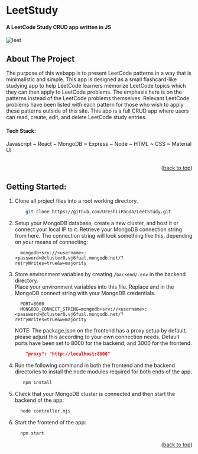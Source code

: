 # LeetStudy

#### A LeetCode Study CRUD app written in JS


<a name="readme-top"></a>

<!-- LeetCode Gif -->
![leet](https://github.com/UreshiiPanda/LeetStudy/assets/39992411/ec14792d-96d8-433c-ba4b-e35accb09f9d)


<!-- ABOUT THE PROJECT -->
## About The Project
The purpose of this webapp is to present LeetCode patterns in a way that is minimalistic and simple. 
This app is designed as a small flashcard-like studying app to help LeetCode learners memorize LeetCode 
topics which they can then apply to LeetCode problems. The emphasis here is on the patterns instead of 
the LeetCode problems themselves. Relevant LeetCode problems have been listed with each pattern for those 
who wish to apply these patterns outside of this site. This app is a full CRUD app where users can read, 
create, edit, and delete LeetCode study entries.

<h4>Tech Stack:</h4>  Javascript ~ React ~ MongoDB ~ Express ~ Node ~ HTML ~ CSS ~ Material UI <br><br>


<p align="right">(<a href="#readme-top">back to top</a>)</p>


<!-- GETTING STARTED -->
## Getting Started:<br>

1. Clone all project files into a root working directory.
    ```sh
        git clone https://github.com/UreshiiPanda/LeetStudy.git
    ```
    
2. Setup your MongoDB database, create a new cluster, and host it or connect your local IP to it. Retrieve
   your MongoDB connection string from here. The connection string will look something like this,
   depending on your means of connecting:
   ```
     mongodb+srv://<username>:<password>@cluster0.vj6fual.mongodb.net/?retryWrites=true&w=majority
   ```

3. Store environment variables by creating ```/backend/.env``` in the backend directory.<br>
   Place your environment variables into this file. Replace <username> and <password> in the
   MongoDB connect string with your MongoDB credentials. <br>
      ```
        PORT=8000
        MONGODB_CONNECT_STRING=mongodb+srv://<username>:<password>@cluster0.vj6fual.mongodb.net/?retryWrites=true&w=majority
      ```

      NOTE:  The package.json on the frontend has a proxy setup by default, please adjust this
             according to your own connection needs. Default ports have been set to 8000 for
             the backend, and 3000 for the frontend. <br>
      ```json
          "proxy": "http://localhost:8000"
      ```

4. Run the following command in both the frontend and the backend directories to install the
   node modules required for both ends of the app.
   ```sh
      npm install
   ```
   
6. Check that your MongoDB cluster is connected and then start the backend of the app:
    ```sh
      node controller.mjs
    ```
    
7. Start the frontend of the app:
    ```sh
      npm start
    ```


<p align="right">(<a href="#readme-top">back to top</a>)</p>
